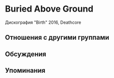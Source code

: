 # Buried Above Ground

Дискография
"Birth" 2016, Deathcore

## Отношения с другими группами


## Обсуждения


## Упоминания


